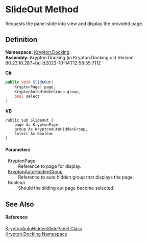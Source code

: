 # SlideOut Method


Requests the panel slide into view and display the provided page.



## Definition
**Namespace:** <a href="98399376-cf41-9454-4b4d-4fab2ca20bc7.md">Krypton.Docking</a>  
**Assembly:** Krypton.Docking (in Krypton.Docking.dll) Version: 80.23.10.287+build2023-10-14T12:58:55:711Z

**C#**
``` C#
public void SlideOut(
	KryptonPage? page,
	KryptonAutoHiddenGroup group,
	bool select
)
```
**VB**
``` VB
Public Sub SlideOut ( 
	page As KryptonPage,
	group As KryptonAutoHiddenGroup,
	select As Boolean
)
```



#### Parameters
<dl><dt>  <a href="6152055e-8626-d35d-405b-6d965a03471a.md">KryptonPage</a></dt><dd>Reference to page for display.</dd><dt>  <a href="4f3dbe80-a8b2-474f-3346-cc5c51f80249.md">KryptonAutoHiddenGroup</a></dt><dd>Reference to auto hidden group that displays the page.</dd><dt>  Boolean</dt><dd>Should the sliding out page become selected.</dd></dl>

## See Also


#### Reference
<a href="4b7d7b26-febb-d627-2730-682b01ac4579.md">KryptonAutoHiddenSlidePanel Class</a>  
<a href="98399376-cf41-9454-4b4d-4fab2ca20bc7.md">Krypton.Docking Namespace</a>  
